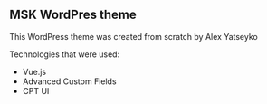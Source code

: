 

## MSK WordPres theme

This WordPress theme was created from scratch by Alex Yatseyko

Technologies that were used:
- Vue.js
- Advanced Custom Fields
- CPT UI